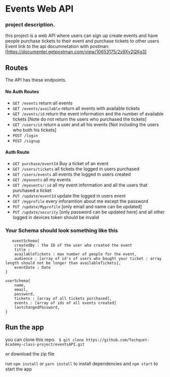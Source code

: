 # Events Web API

### project description.

this project is a web API where users can sign up create events and have people purchase tickets to their event and purchase tickets to other users Event
 link to the api documnetation with postman: [https://documenter.getpostman.com/view/10653175/2s9Xy2QXg3]
## Routes

The API has these endpoints.

#### No Auth Routes

- `GET /events` return all events
- `GET /events/available` return all events with available tickets
- `GET /events/id` return the event information and the number of available tickets [Note do not return the users who purchased the tickets]
- `GET /users/id` return a user and all his events [Not including the users who both his tickets]
- `POST /login`
- `POST /signup`

#### Auth Route

- `GET purchase/eventId` Buy a ticket of an event
- `GET /users/tickets` all tickets the logged in users purchased
- `GET /users/events` all events the logged in users created
- `GET /myevents` all my events
- `GET /myevents/:id` all my event information and all the users that purchased a ticket
- `PUT /update/eventId` update the logged in users event
- `GET /myprofile` every inforamtion about me except the password
- `PUT /update/Myprofile` [only email and name can be updated]
- `PUT /update/security` [only password can be updated here] and all other logged in devices token should be invalid

### Your Schema should look something like this

```
   eventSchema{
    createdBy : the ID of the user who created the event
    title :
    availableTickets : max number of people for the event,
    audience : [array of id's of users who bought your ticket : array length should not be longer than availableTickets],
    eventDate : Date
}

userSchema{
    name,
    email,
    password,
    tickets : [array of all tickets purchased],
    events : [array of ids of all events created]
    lastchangedPassword,
}
```

## Run the app

you can clone this repo.
   ` $ git clone https://github.com/Techquet-Academy-class-project/eventsAPI.git`

or download the zip file

run ` npm install ` or ` yarn install ` to install dependencies and ` npm start ` to start the app

